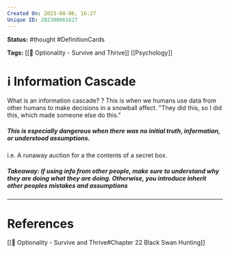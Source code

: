 ```yaml
---
Created On: 2023-08-06, 16:27
Unique ID: 202308061627
---
```

**Status:** #thought #DefinitionCards

**Tags:** [[📗 Optionality - Survive and Thrive]] [[Psychology]]

# ℹ️ Information Cascade

What is an information cascade?
?
This is when we humans use data from other humans to make decisions in a snowball affect. "They did this, so I did this, which made someone else do this." 
##### **This is especially dangerous when there was no initial truth, information, or understood assumptions.** 
i.e. A runaway auction for a the contents of a secret box. 
##### **Takeaway**: If using info from other people, make sure to understand why they are doing what they are doing. Otherwise, you introduce inherit other peoples mistakes and assumptions
<!--SR:!2024-02-26,140,270-->



---
# References
[[📗 Optionality - Survive and Thrive#Chapter 22 Black Swan Hunting]]